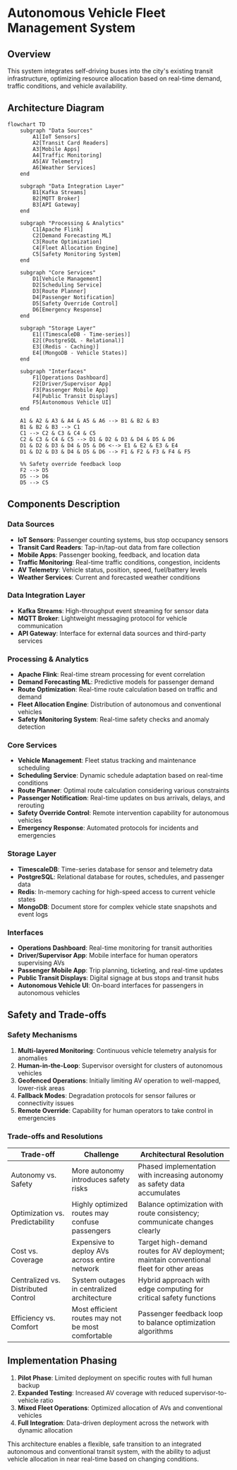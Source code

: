 # Autonomous Vehicle Fleet Management System

## Overview
This system integrates self-driving buses into the city's existing transit infrastructure, optimizing resource allocation based on real-time demand, traffic conditions, and vehicle availability.

## Architecture Diagram

```mermaid
flowchart TD
    subgraph "Data Sources"
        A1[IoT Sensors]
        A2[Transit Card Readers]
        A3[Mobile Apps]
        A4[Traffic Monitoring]
        A5[AV Telemetry]
        A6[Weather Services]
    end

    subgraph "Data Integration Layer"
        B1[Kafka Streams]
        B2[MQTT Broker]
        B3[API Gateway]
    end

    subgraph "Processing & Analytics"
        C1[Apache Flink]
        C2[Demand Forecasting ML]
        C3[Route Optimization]
        C4[Fleet Allocation Engine]
        C5[Safety Monitoring System]
    end

    subgraph "Core Services"
        D1[Vehicle Management]
        D2[Scheduling Service]
        D3[Route Planner]
        D4[Passenger Notification]
        D5[Safety Override Control]
        D6[Emergency Response]
    end

    subgraph "Storage Layer"
        E1[(TimescaleDB - Time-series)]
        E2[(PostgreSQL - Relational)]
        E3[(Redis - Caching)]
        E4[(MongoDB - Vehicle States)]
    end

    subgraph "Interfaces"
        F1[Operations Dashboard]
        F2[Driver/Supervisor App]
        F3[Passenger Mobile App]
        F4[Public Transit Displays]
        F5[Autonomous Vehicle UI]
    end

    A1 & A2 & A3 & A4 & A5 & A6 --> B1 & B2 & B3
    B1 & B2 & B3 --> C1
    C1 --> C2 & C3 & C4 & C5
    C2 & C3 & C4 & C5 --> D1 & D2 & D3 & D4 & D5 & D6
    D1 & D2 & D3 & D4 & D5 & D6 <--> E1 & E2 & E3 & E4
    D1 & D2 & D3 & D4 & D5 & D6 --> F1 & F2 & F3 & F4 & F5
    
    %% Safety override feedback loop
    F2 --> D5
    D5 --> D6
    D5 --> C5
```

## Components Description

### Data Sources
- **IoT Sensors**: Passenger counting systems, bus stop occupancy sensors
- **Transit Card Readers**: Tap-in/tap-out data from fare collection
- **Mobile Apps**: Passenger booking, feedback, and location data
- **Traffic Monitoring**: Real-time traffic conditions, congestion, incidents
- **AV Telemetry**: Vehicle status, position, speed, fuel/battery levels
- **Weather Services**: Current and forecasted weather conditions

### Data Integration Layer
- **Kafka Streams**: High-throughput event streaming for sensor data
- **MQTT Broker**: Lightweight messaging protocol for vehicle communication
- **API Gateway**: Interface for external data sources and third-party services

### Processing & Analytics
- **Apache Flink**: Real-time stream processing for event correlation
- **Demand Forecasting ML**: Predictive models for passenger demand
- **Route Optimization**: Real-time route calculation based on traffic and demand
- **Fleet Allocation Engine**: Distribution of autonomous and conventional vehicles
- **Safety Monitoring System**: Real-time safety checks and anomaly detection

### Core Services
- **Vehicle Management**: Fleet status tracking and maintenance scheduling
- **Scheduling Service**: Dynamic schedule adaptation based on real-time conditions
- **Route Planner**: Optimal route calculation considering various constraints
- **Passenger Notification**: Real-time updates on bus arrivals, delays, and rerouting
- **Safety Override Control**: Remote intervention capability for autonomous vehicles
- **Emergency Response**: Automated protocols for incidents and emergencies

### Storage Layer
- **TimescaleDB**: Time-series database for sensor and telemetry data
- **PostgreSQL**: Relational database for routes, schedules, and passenger data
- **Redis**: In-memory caching for high-speed access to current vehicle states
- **MongoDB**: Document store for complex vehicle state snapshots and event logs

### Interfaces
- **Operations Dashboard**: Real-time monitoring for transit authorities
- **Driver/Supervisor App**: Mobile interface for human operators supervising AVs
- **Passenger Mobile App**: Trip planning, ticketing, and real-time updates
- **Public Transit Displays**: Digital signage at bus stops and transit hubs
- **Autonomous Vehicle UI**: On-board interfaces for passengers in autonomous vehicles

## Safety and Trade-offs

### Safety Mechanisms
1. **Multi-layered Monitoring**: Continuous vehicle telemetry analysis for anomalies
2. **Human-in-the-Loop**: Supervisor oversight for clusters of autonomous vehicles
3. **Geofenced Operations**: Initially limiting AV operation to well-mapped, lower-risk areas
4. **Fallback Modes**: Degradation protocols for sensor failures or connectivity issues
5. **Remote Override**: Capability for human operators to take control in emergencies

### Trade-offs and Resolutions

| Trade-off | Challenge | Architectural Resolution |
|-----------|-----------|--------------------------|
| Autonomy vs. Safety | More autonomy introduces safety risks | Phased implementation with increasing autonomy as safety data accumulates |
| Optimization vs. Predictability | Highly optimized routes may confuse passengers | Balance optimization with route consistency; communicate changes clearly |
| Cost vs. Coverage | Expensive to deploy AVs across entire network | Target high-demand routes for AV deployment; maintain conventional fleet for other areas |
| Centralized vs. Distributed Control | System outages in centralized architecture | Hybrid approach with edge computing for critical safety functions |
| Efficiency vs. Comfort | Most efficient routes may not be most comfortable | Passenger feedback loop to balance optimization algorithms |

## Implementation Phasing

1. **Pilot Phase**: Limited deployment on specific routes with full human backup
2. **Expanded Testing**: Increased AV coverage with reduced supervisor-to-vehicle ratio
3. **Mixed Fleet Operations**: Optimized allocation of AVs and conventional vehicles
4. **Full Integration**: Data-driven deployment across the network with dynamic allocation

This architecture enables a flexible, safe transition to an integrated autonomous and conventional transit system, with the ability to adjust vehicle allocation in near real-time based on changing conditions. 